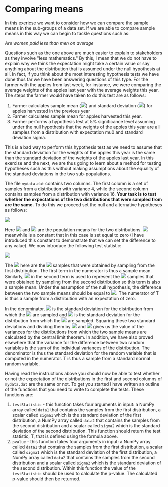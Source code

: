 # Comparing means

In this exericse we want to consider how we can compare the sample means in the sub-groups of a data set.   If we are able to compare sample  means in this way we can begin to tackle questions such as:

_Are women paid less than men on average_

Questions such as the one above are much easier to explain to stakeholders as they involve "less mathematics."  By this, I mean that we do not have to explain why we think the expectation might take a certain value or say anything about the distribution that is assumed under the null hypothesis at all.  In fact, if you think about the most interesting hypothesis tests we have done thus far we have been answering questions of this type.  For the farmer with the apples from last week,  for instance, we were comparing the average weights of the apples last year with the average weights this year.  The steps the farmer would have taken to  do this test are as follows:

1. Farmer calculates sample mean (![](https://render.githubusercontent.com/render/math?math=\mu_0)) and standard deviation (![](https://render.githubusercontent.com/render/math?math=\sigma)) for apples harvested in the previous year
2. Farmer calculates sample mean for apples harvested this year.
3. Farmer performs a hypothesis test at 5% significance level assuming under the null hypothesis that the weights of the apples this year are all samples from a distribution with expectation mu0 and standard deviation sigma.

This is a bad way to perform this hypothesis test as we need to assume that the standard deviation for the weights of the apples this year is the same than the standard deviation of the weights of the apples last year.  In this exercise and the next, we are thus going to learn about a method for testing hypotheses such as this without making assumptions about the equality of the standard deviations in the two sub-populations.

The file `mydata.dat` contains two columns.  The first column is a set of samples from a distribution with variance 4, while the second column contains samples from a distribution with variance 16.  __Your task is to test whether the expectations of the two distributions that were sampled from are the same.__  To do this we proceed set the null and alternative hypotheses as follows:

![](https://render.githubusercontent.com/render/math?math=H_0:\mu_1-\mu_2=\theta_0\qquad\H_1:\mu_1-\mu_2\ne\theta_0)

Here ![](https://render.githubusercontent.com/render/math?math=\mu_1) and ![](https://render.githubusercontent.com/render/math?math=\mu_2) are the population means for the two distributions.  ![](https://render.githubusercontent.com/render/math?math=\theta_0) meanwhile is a constant that in this case is set equal to zero (I have introduced this constant to demonstrate that we can set the difference to any value).  We now introduce the following test statistic:

![](https://render.githubusercontent.com/render/math?math=T\frac{\frac{1}{n_1}\sum_{i=1}^{n_1}X_i-\frac{1}{n_2}\sum_{j=1}^{n_2}Y_j-\theta_0}{\sqrt{\frac{\sigma_1^2}{n_1}%2B\fraac{\sigma_2}{n_2}}})

The ![](https://render.githubusercontent.com/render/math?math=X_i) here are the ![](https://render.githubusercontent.com/render/math?math=n_1) samples that were obtained by sampling from the first distribution.  The first term in the numerator is thus a sample mean.  Similarly,  ![](https://render.githubusercontent.com/render/math?math=Y_j) in the second term is used to represent the ![](https://render.githubusercontent.com/render/math?math=n_2) samples that were obtained by sampling from the second distribution so this term is also a sample mean.  Under the assumption of the null hypothesis, the difference between the two sample means should be equal to ![](https://render.githubusercontent.com/render/math?math=theta_0).  The numerator of T is thus a sample from a distribution with an expectation of zero.

In the denominator, ![](https://render.githubusercontent.com/render/math?math=\sigma_1) is the standard deviation for the distribution from which the ![](https://render.githubusercontent.com/render/math?math=X_i) are sampled and ![](https://render.githubusercontent.com/render/math?math=\sigma_2) is the standard deviation for the distribution from which the ![](https://render.githubusercontent.com/render/math?math=Y_j) are sampled.  Squaring these two standard deviations and dividing them by ![](https://render.githubusercontent.com/render/math?math=n_1) and ![](https://render.githubusercontent.com/render/math?math=n_2) gives us the value of the variances for the distributions from which the two sample means are calculated by the central limit theorem.  In addition, we have also proved elsewhere that the variance for the difference between two random variables is the sum of the individual variances of the distribution.  The denominator is thus the standard deviation for the random variable that is computed in the numerator.  T is thus a sample from a standard normal random variable.

Having read the instructions above you should now be able to test whether or not the expectation of the distributions in the first and second columns of `mydata.dat` are the same or not.  To get you started I have written an outline of the functions that you need to write to complete the tests.  These functions are:

1. `testStatistic` - this function takes four arguments in input: a NumPy array called `data1` that contains the samples from the first distribution, a scalar called `sigma1` which is the standard deviation of the first distribution, a NumPy array called `data2` that contains the samples from the second distribution and a scalar called `sigma2` which is the standard deviation of the second distribution.  This function should return the test statistic, T, that is defined using the formula above.  
2. `pvalue` - this function takes four arguments in input: a NumPy array called `data1` that contains the samples from the first distribution, a scalar called `sigma1` which is the standard deviation of the first distribution, a NumPy array called `data2` that contains the samples from the second distribution and a scalar called `sigma2` which is the standard deviation of the second distribution.  Within this function the value of the `testStatistic` should be used to calculate the p-value.  The calculated p-value should then be returned. 
